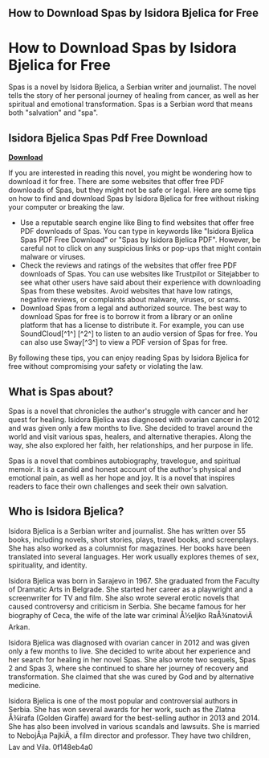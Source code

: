 ## How to Download Spas by Isidora Bjelica for Free

  
# How to Download Spas by Isidora Bjelica for Free
 
Spas is a novel by Isidora Bjelica, a Serbian writer and journalist. The novel tells the story of her personal journey of healing from cancer, as well as her spiritual and emotional transformation. Spas is a Serbian word that means both "salvation" and "spa".
 
## Isidora Bjelica Spas Pdf Free Download


[**Download**](https://www.google.com/url?q=https%3A%2F%2Ftinurll.com%2F2tKCnS&sa=D&sntz=1&usg=AOvVaw0j0r8AUrrhNmCGGO0d8DHX)

 
If you are interested in reading this novel, you might be wondering how to download it for free. There are some websites that offer free PDF downloads of Spas, but they might not be safe or legal. Here are some tips on how to find and download Spas by Isidora Bjelica for free without risking your computer or breaking the law.
 
- Use a reputable search engine like Bing to find websites that offer free PDF downloads of Spas. You can type in keywords like "Isidora Bjelica Spas PDF Free Download" or "Spas by Isidora Bjelica PDF". However, be careful not to click on any suspicious links or pop-ups that might contain malware or viruses.
- Check the reviews and ratings of the websites that offer free PDF downloads of Spas. You can use websites like Trustpilot or Sitejabber to see what other users have said about their experience with downloading Spas from these websites. Avoid websites that have low ratings, negative reviews, or complaints about malware, viruses, or scams.
- Download Spas from a legal and authorized source. The best way to download Spas for free is to borrow it from a library or an online platform that has a license to distribute it. For example, you can use SoundCloud[^1^] [^2^] to listen to an audio version of Spas for free. You can also use Sway[^3^] to view a PDF version of Spas for free.

By following these tips, you can enjoy reading Spas by Isidora Bjelica for free without compromising your safety or violating the law.

## What is Spas about?
 
Spas is a novel that chronicles the author's struggle with cancer and her quest for healing. Isidora Bjelica was diagnosed with ovarian cancer in 2012 and was given only a few months to live. She decided to travel around the world and visit various spas, healers, and alternative therapies. Along the way, she also explored her faith, her relationships, and her purpose in life.
 
Spas is a novel that combines autobiography, travelogue, and spiritual memoir. It is a candid and honest account of the author's physical and emotional pain, as well as her hope and joy. It is a novel that inspires readers to face their own challenges and seek their own salvation.

## Who is Isidora Bjelica?
 
Isidora Bjelica is a Serbian writer and journalist. She has written over 55 books, including novels, short stories, plays, travel books, and screenplays. She has also worked as a columnist for magazines. Her books have been translated into several languages. Her work usually explores themes of sex, spirituality, and identity.
 
Isidora Bjelica was born in Sarajevo in 1967. She graduated from the Faculty of Dramatic Arts in Belgrade. She started her career as a playwright and a screenwriter for TV and film. She also wrote several erotic novels that caused controversy and criticism in Serbia. She became famous for her biography of Ceca, the wife of the late war criminal Å½eljko RaÅ¾natoviÄ Arkan.
 
Isidora Bjelica was diagnosed with ovarian cancer in 2012 and was given only a few months to live. She decided to write about her experience and her search for healing in her novel Spas. She also wrote two sequels, Spas 2 and Spas 3, where she continued to share her journey of recovery and transformation. She claimed that she was cured by God and by alternative medicine.
 
Isidora Bjelica is one of the most popular and controversial authors in Serbia. She has won several awards for her work, such as the Zlatna Å¾irafa (Golden Giraffe) award for the best-selling author in 2013 and 2014. She has also been involved in various scandals and lawsuits. She is married to NebojÅ¡a PajkiÄ, a film director and professor. They have two children, Lav and Vila.
 0f148eb4a0
